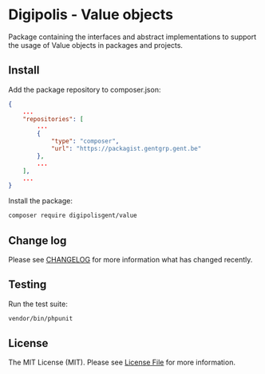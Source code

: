 # Digipolis - Value objects

Package containing the interfaces and abstract implementations to support the
usage of Value objects in packages and projects.

## Install

Add the package repository to composer.json:

``` json
{
    ...
    "repositories": [
        ...
        {
            "type": "composer",
            "url": "https://packagist.gentgrp.gent.be"
        },
        ...
    ],
    ...
}
```

Install the package:

```bash
composer require digipolisgent/value
```

## Change log

Please see [CHANGELOG](CHANGELOG.md) for more information what has changed
recently.

## Testing

Run the test suite:

``` bash
vendor/bin/phpunit
```

## License

The MIT License (MIT). Please see [License File](LICENSE.md) for more
information.
